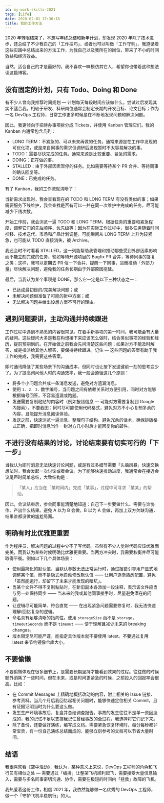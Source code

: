 ```yaml
---
id: my-work-skills-2021
tags: [Life]
date: 2020-02-01 17:36:18
title: 我的工作方法
---
```


2020 年转眼结束了，本想写年终总结和新年计划，却发现 2020 年除了技术进步，还总结了不少我自己的「工作技巧」，或者也可以叫做「工作守则」。我遵循着这些实践中总结出来的方法工作，为我自己以及我所在的岗位，带来了不小的时间效益和经济效益。

当然，适合自己的才是最好的，我不喜欢一味模仿其它人，希望你也带着这种想法读这篇博客。

## 没有固定的计划，只有 Todo、Doing 和 Done

有不少人曾向我推荐时间规划 — 计划每天每段时间应该做什么。尝试过后发现其实不适合我。相较于研发、科研岗位通常会制定长期的开发目标、论文目标；作为一名 DevOps 工程师，日常工作更多时候是在不断地发现问题和解决问题。

因此，我更倾向于把待办事项拆分成 Tickets，并使用 Kanban 管理它们。我的 Kanban 内通常包含几列：

- LONG TERM：不紧急的、可以未来再做的任务。通常来源是在工作中发现的可优化项，或是来自同事的需求但调研后发现暂时不太容易解决的事。
- TODO：需要尽快完成的任务。通常来源是比较重要、紧急的需求。
- DOING：正在做的事。
- STALLED：由于外部因素暂停的任务。比如需要等待某个 PR 合并、等待同事的确认回复等。
- DONE：已完成的任务。

有了 Kanban，我的工作流就清晰了：

当新需求出现时，我会查看现在的 TODO 和 LONG TERM 有没有类似的事；如果需要服务下线维护，我会查找是否有可以一并在同一次维护中完成的任务，尽可能减少下线次数。

开始工作前，我会浏览一遍 TODO 和 LONG TERM，根据任务的重要和紧急程度，调整它们的先后顺序、优先级等；因为在实际工作过程中，很多任务随着时间推移、技术迭代、市场和产品计划调整，可能瞬间从 LONG TERM 上升为较紧急，也可能从 TODO 直接消失，被 Archive。

我还会时不时看看 STALLED，这一列能帮助我管理和推动那些受到外部因素影响而不能立刻完成的任务，譬如等待开源项目的 Bugfix PR 合并，等待同事的答复之类；这样，我可以定期去 PR 催一下合并、提醒一下同事，进而推动「外部力量」尽快解决问题，避免我的任务长期由于外部原因拖延。

最后，当我认为某个事项是 DONE，那么它一定是以下三种状态之一：

- 已达成最初目的/完美解决问题；或
- 未解决问题但准备了可能的折中方案；或
- 无法解决问题并给出设想方案不可行的理由。

## 遇到问题要讲，主动沟通并持续跟进

工作过程中遇到不熟悉的内容很常见。在着手新事项的第一时间，我可能会有大量的疑问。这些疑问大多是我在构想接下来应该怎么做时，结合类似事项的经验和经历，提前预期到的。在开始做之前我会先问清楚这些问题；如果对方不能及时解答，或是指派给其他人解答，要保持持续跟进。记住 — 这些问题的答案有助于我工作的完成，我需要这些答案。

即时通讯降低了某些场景下的沟通成本，但同时也让按下发送键前一刻的思考变少了。为了提高询问他人时的沟通效率，我一般会遵循这几个原则：

- 将多个小问题合并成一条消息发送，避免对方遗漏消息。
- 使用 `1. 2. 3.` 数字编号，当问题之间有依赖关系时方便引用，同时对方能够根据编号回答，不容易遗漏或跑题。
- 发送需要复制粘贴的内容时（例如报错信息 — 可能对方需要复制到 Google 内搜索），不要截图；同时尽可能使用代码格式，避免对方不小心复制多余的内容，且能提升消息阅读体验。
- 发送之前，快速浏览一遍消息，整理句子结构，避免冗余的话术，确保排版格式正确，把即时消息当作一封对方几小时后才能回复你的邮件。

## 不进行没有结果的讨论，讨论结束要有切实可行的「下一步」

当我认为即时消息无法快速讨论问题，或是有过多细节需要「头脑风暴」快速交换想法时，我会发起一次讨论或者会议。为了能够快速推动进度，我通常会在接近会议尾声时简单总结，大致结构是：

> 「某人」应当在「某时间内」完成「某事」，过程中可寻求「某某」的帮助。

因此，会议结束后，参会同事能清楚地知道：自己下一步要做什么、需要与谁协作、产出什么结果。避免 A 以为 B 会做，B 以为 A 会做，再加上双方欠缺沟通，结果谁都没做的尴尬局面。

## 明确有时比优雅更重要

作为程序员，解决问题的过程中少不了写代码。虽然有不少人觉得代码应该优雅而完美，而我认为某些时候明确比优雅更重要。当两方冲突时，我需要权衡并尽可能取得平衡。例如以下几个具体场景：

- 使用最简化的默认值，当默认参数无法正常运行时，通过报错引导用户显式地调整某个值，而不是隐式地自动修改默认值 —— 让用户逐渐熟悉配置，避免「虽然能运行，却留下了未来才能发现的暗坑」。
- 当某个文件不得不复制粘贴时，在新旧副本各添加一段注释，表示该文件应当与另一处保持同步 —— 当未来的我或其他同事接手时，尽量避免潜在的问题。
- 让逻辑尽可能简单、符合直觉 —— 在出现紧急问题需要修复时，我无法快速理解/回忆复杂的逻辑。
- 命名具有足够清晰的指向性，使用 `storageSize` 而不是 `storage`，`timeoutSeconds` 而不是 `timeout` —— 便于理解且减少未来的 breaking changes。
- 版本限定尽可能严谨，能指定具体版本就不要使用 latest。不要通过复用 latest 来节约镜像仓库大小。

## 不要偷懒

不要偷懒体现在很多细节上，是需要长期坚持才能看到效果的过程。往往做的时候额外消耗了一些时间，但在未来，或是时间更紧急的时候，之前投入的回报率会很高。比如：

- 在 Commit Messages 上精确地概括改动的内容，附上相关的 Issue 链接、参考资料。当几个月后我回忆起相关问题时，能够快速定位相关 Commit，且有证据证明当时为什么要这么做。
- 发生生产环境事故后，复盘并总结调查报告。事故的发生往往不是单一原因造成的，我的记忆不足以支撑我记住曾经事故的全过程，我选择将它们记下来。
- 除了备份，还要做好演练，编写成文档。需要紧急恢复环境时，每分每秒都非常宝贵，有一份自己演练总结而成的、能够立刻参考的文档可以节省大量时间。

## 结语

我很喜欢看《空中浩劫》，我认为，某种意义上来说，DevOps 工程师的角色和飞行员有相似之处 — 需要通过「编排」让整架飞机顺利起飞，需要接受大量信息输入，需要与多名同事密切沟通、协作，需要在极短的时间内「拯救」故障的飞机。

我热爱着这份工作，相信 2021 年，我依然能够做一名优秀的 DevOps 工程师，做一个「守护飞机平稳航行」的人。
